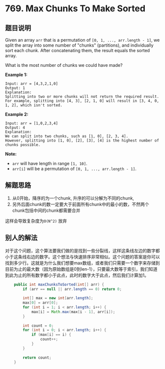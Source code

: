 # 769. Max Chunks To Make Sorted

## 题目说明

 Given an array `arr` that is a permutation of `[0, 1, ..., arr.length - 1]`, we split the array into some number of "chunks" (partitions), and individually sort each chunk. After concatenating them, the result equals the sorted array.

What is the most number of chunks we could have made?

**Example 1:**

```
Input: arr = [4,3,2,1,0]
Output: 1
Explanation:
Splitting into two or more chunks will not return the required result.
For example, splitting into [4, 3], [2, 1, 0] will result in [3, 4, 0, 1, 2], which isn't sorted.
```

**Example 2:**

```
Input: arr = [1,0,2,3,4]
Output: 4
Explanation:
We can split into two chunks, such as [1, 0], [2, 3, 4].
However, splitting into [1, 0], [2], [3], [4] is the highest number of chunks possible.
```

**Note:**

- `arr` will have length in range `[1, 10]`.
- `arr[i]` will be a permutation of `[0, 1, ..., arr.length - 1]`.

## 解题思路

1. 从0开始，降序的为一个chunk, 升序的可以分解为不同的chunk,
2. 另外后面chunk的数一定要大于前面所有chunk中的最小的数，不然两个chunk包括中间的chunk都需要合并

这样会导致复杂度为`O(N^2)` 放弃

## 别人的解法

对于这个问题，这个算法要我们做的是找到一些分裂线，这样这条线左边的数字都小于这条线右边的数字。这个想法与快速排序非常相似。这个问题的答案是你可以找到多少行。这就是为什么我们想要max数组，或者我们只需要一个数字来存储到目前为止的最大数（因为原始数组是0到len-1），只要最大数等于索引，我们知道到此为止的所有数字都小于此点，此时的数字大于此点，然后我们计算加1。

```java
    public int maxChunksToSorted(int[] arr) {
        if (arr == null || arr.length == 0) return 0;
        
        int[] max = new int[arr.length];
        max[0] = arr[0];
        for (int i = 1; i < arr.length; i++) {
            max[i] = Math.max(max[i - 1], arr[i]);
        }
        
        int count = 0;
        for (int i = 0; i < arr.length; i++) {
            if (max[i] == i) {
                count++;
            }
        }
        
        return count;
    }
```

